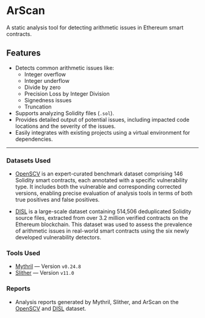 # ArScan

A static analysis tool for detecting arithmetic issues in Ethereum smart contracts. 

## Features
- Detects common arithmetic issues like:
  - Integer overflow
  - Integer underflow
  - Divide by zero
  - Precision Loss by Integer Division
  - Signedness issues
  - Truncation
- Supports analyzing Solidity files (`.sol`).
- Provides detailed output of potential issues, including impacted code locations and the severity of the issues.
- Easily integrates with existing projects using a virtual environment for dependencies.

---

### Datasets Used
- [OpenSCV](https://github.com/blockchain-dei/openscv) is an expert-curated benchmark dataset comprising 146 Solidity smart contracts, each annotated with a specific vulnerability type. It includes both the vulnerable and corresponding corrected versions, enabling precise evaluation of analysis tools in terms of both true positives and false positives.

- [DISL](https://huggingface.co/datasets/ASSERT-KTH/DISL) is a large-scale dataset containing 514,506 deduplicated Solidity source files, extracted from over 3.2 million verified contracts on the Ethereum blockchain. This dataset was used to assess the prevalence of arithmetic issues in real-world smart contracts using the six newly developed vulnerability detectors.

### Tools Used
- [Mythril](https://github.com/ConsenSysDiligence/mythril) — Version `v0.24.8`
- [Slither](https://github.com/crytic/slither) — Version `v11.0`


### Reports
 - Analysis reports generated by Mythril, Slither, and ArScan on the [OpenSCV](https://github.com/blockchain-dei/openscv) and [DISL](https://huggingface.co/datasets/ASSERT-KTH/DISL) dataset.
